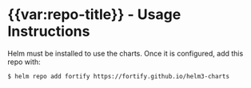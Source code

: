 # {{var:repo-title}} - Usage Instructions

Helm must be installed to use the charts. Once it is configured, add this repo with:

```commandline
$ helm repo add fortify https://fortify.github.io/helm3-charts
```
